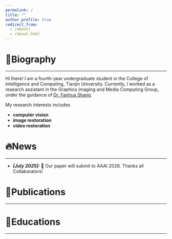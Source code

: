 ```yaml
---
permalink: /
title: ""
author_profile: true
redirect_from: 
  - /about/
  - /about.html
---
```

# 👀Biography
***
Hi there! I am a fourth-year undergraduate student in the College of Intelligence and Computing, Tianjin University.  Currently, I worked as a research assistant in the Graphics Imaging and Media Computing Group, under the guidance of  [Dr. Fanhua Shang](https://sites.google.com/site/fanhua217/home).

My research interests includes
 * **computer vision**
 * **image restoration**
 * **video restoration**

# 🔥News
***
* ***[July 2025]:*** 🎉 Our paper will submit to AAAI 2026. Thanks all Collaborators!

# 📝Publications
***
# 📖Educations
***
